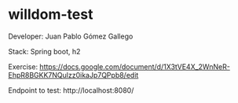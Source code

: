 # willdom-test

Developer: Juan Pablo Gómez Gallego

Stack: Spring boot, h2

Exercise: https://docs.google.com/document/d/1X3tVE4X_2WnNeR-EhpR8BGKK7NQulzz0ikaJp7QPpb8/edit


Endpoint to test:  http://localhost:8080/<number>
